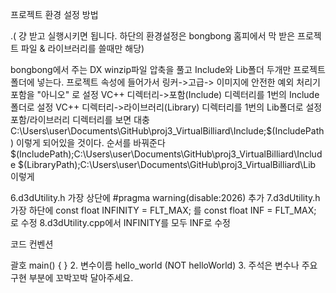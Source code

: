 프로젝트 환경 설정 방법

.( 걍 받고 실행시키면 됩니다. 하단의 환경설정은 bongbong 홈피에서 막 받은 프로젝트 파일 & 라이브러리를 쓸때만 해당)

bongbong에서 주는 DX winzip파일 압축을 풀고 Include와 Lib폴더 두개만 프로젝트 폴더에 넣는다.
프로젝트 속성에 들어가서 링커->고급-> 이미지에 안전한 예외 처리기 포함을 "아니오" 로 설정
VC++ 디렉터리->포함(Include) 디렉터리를 1번의 Include폴더로 설정
VC++ 디렉터리->라이브러리(Library) 디렉터리를 1번의 Lib폴더로 설정
포함/라이브러리 디렉터리를 보면 대충 C:\Users\user\Documents\GitHub\proj3_VirtualBilliard\Include;$(IncludePath) 이렇게 되어있을 것이다. 순서를 바꿔준다
$(IncludePath);C:\Users\user\Documents\GitHub\proj3_VirtualBilliard\Include $(LibraryPath);C:\Users\user\Documents\GitHub\proj3_VirtualBilliard\Lib 이렇게

6.d3dUtility.h 가장 상단에 #pragma warning(disable:2026) 추가 7.d3dUtility.h 가장 하단에 const float INFINITY = FLT_MAX; 를 const float INF = FLT_MAX; 로 수정 8.d3dUtility.cpp에서 INFINITY를 모두 INF로 수정

코드 컨벤션

괄호
main()
{
} 2. 변수이름
hello_world (NOT helloWorld) 3. 주석은 변수나 주요 구현 부분에 꼬박꼬박 달아주세요.
